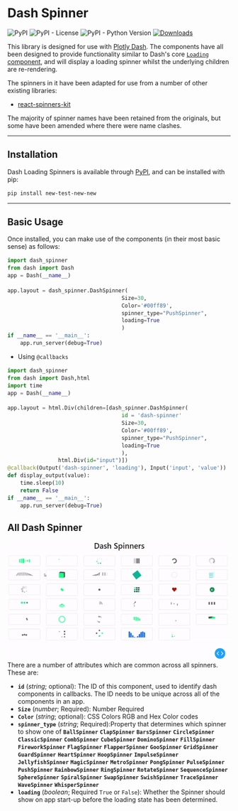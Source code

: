# Dash Spinner

![PyPI](https://img.shields.io/pypi/v/new-test-new-new)
![PyPI - License](https://img.shields.io/pypi/l/new-test-new-new)
![PyPI - Python Version](https://img.shields.io/pypi/pyversions/new-test-new-new)
[![Downloads](https://static.pepy.tech/personalized-badge/new-test-new-new?period=total&units=international_system&left_color=grey&right_color=orange&left_text=Downloads)](https://pepy.tech/project/new-test-new-new)

This library is designed for use with [Plotly Dash](https://plotly.com). The components have all been
designed to provide functionality similar to Dash's core 
[`Loading` component](https://dash.plotly.com/dash-core-components/loading),
and will display a loading spinner whilst the underlying children are re-rendering.

The spinners in it have been adapted for use from a number of other existing
libraries:

- [react-spinners-kit](https://github.com/dmitrymorozoff/react-spinners-kit)

The majority of spinner names have been retained from the originals, but some have 
been amended where there were name clashes.

---
## Installation

Dash Loading Spinners is available through 
[PyPI](https://pypi.org/project/new-test-new-new), and can be installed with pip:

```bash
pip install new-test-new-new
```

---
## Basic Usage

Once installed, you can make use of the components (in their most basic sense) as follows:

```python
import dash_spinner
from dash import Dash
app = Dash(__name__)

app.layout = dash_spinner.DashSpinner(
                                    Size=30,
                                    Color='#00ff89',
                                    spinner_type="PushSpinner",
                                    loading=True
                                    )
if __name__ == '__main__':
    app.run_server(debug=True)
```
- Using `@callbacks`
```python
import dash_spinner
from dash import Dash,html
import time
app = Dash(__name__)

app.layout = html.Div(children=[dash_spinner.DashSpinner(
                                    id = 'dash-spinner'
                                    Size=30,
                                    Color='#00ff89',
                                    spinner_type="PushSpinner",
                                    loading=True
                                    ),
                html.Div(id="input")])
@callback(Output('dash-spinner', 'loading'), Input('input', 'value'))
def display_output(value):
    time.sleep(10)
    return False
if __name__ == '__main__':
    app.run_server(debug=True)
```
## All Dash Spinner

![Dash Spinner](https://github.com/Chiranjeevit9/Chiranjeevit9/blob/67127437dfe24fb204f4d8619c707d5154ff888b/ezgif.com-gif-maker%20(2).gif)
There are a number of attributes which are common across all spinners. These are:

- **`id`** (*string*; optional):
    The ID of this component, used to identify dash components in
    callbacks. The ID needs to be unique across all of the components
    in an app. 
- **`Size`** (*number*; Required): Number Required
- **`Color`** (*string*; optional): CSS Colors RGB and Hex Color codes
- **`spinner_type`** (*string*; Required):Property that determines which spinner to show one of
**`BallSpinner`**  **`ClapSpinner`**  **`BarsSpinner`** **`CircleSpinner`** **`ClassicSpinner`** **`CombSpinner`** **`CubeSpinner`** **`DominoSpinner`** **`FillSpinner`** **`FireworkSpinner`**
**`FlagSpinner`** **`FlapperSpinner`** **`GooSpinner`** **`GridSpinner`** **`GuardSpinner`**
**`HeartSpinner`** **`HoopSpinner`** **`ImpulseSpinner`** **`JellyfishSpinner`** **`MagicSpinner`**
**`MetroSpinner`** **`PongSpinner`** **`PulseSpinner`** **`PushSpinner`** **`RainbowSpinner`**
**`RingSpinner`** **`RotateSpinner`** **`SequenceSpinner`** **`SphereSpinner`** **`SpiralSpinner`**
**`SwapSpinner`** **`SwishSpinner`** **`TraceSpinner`** **`WaveSpinner`** **`WhisperSpinner`**
- **`loading`** (*boolean*; Required `True` or `False`):
    Whether the Spinner should show on app start-up before the loading
    state has been determined.